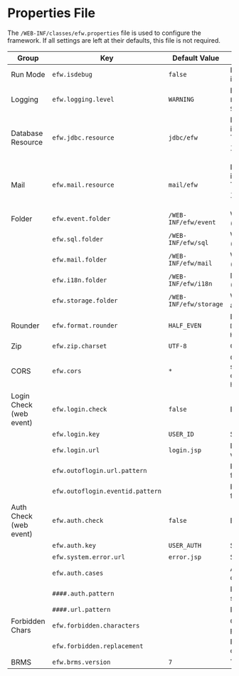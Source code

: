 # Properties File

The `/WEB-INF/classes/efw.properties` file is used to configure the framework. If all settings are left at their defaults, this file is not required.

| Group | Key | Default Value | Description |
|---|---|---|---|
| Run Mode | `efw.isdebug` | `false` | If `true`, program changes are loaded into memory in real time. |
| Logging | `efw.logging.level` | `WARNING` | EFW log output level: `ALL`, `FINEST`, `FINER`, `FINE`, `CONFIG`, `INFO`, `WARNING`, `SEVERE`, `OFF` |
| Database Resource | `efw.jdbc.resource` | `jdbc/efw` | Default JDBC resource name (defined in `/META-INF/context.xml`). For non-Tomcat servers, define via JNDI (e.g., `java:xxx/yyy/zzz` or `[java:comp/env/]jdbc/efw`). |
| Mail | `efw.mail.resource` | `mail/efw` | Default mail resource name (defined in `/META-INF/context.xml`). For non-Tomcat servers, define via JNDI (e.g., `java:xxx/yyy/zzz` or `[java:comp/env/]mail/efw`). |
| Folder | `efw.event.folder` | `/WEB-INF/efw/event` | Web application event program folder (relative or absolute path). |
|  | `efw.sql.folder` | `/WEB-INF/efw/sql` | Web application external SQL folder (relative or absolute path). |
|  | `efw.mail.folder` | `/WEB-INF/efw/mail` | Web application mail template folder (relative or absolute path). |
|  | `efw.i18n.folder` | `/WEB-INF/efw/i18n` | Multi-language properties folder (relative or absolute path). |
|  | `efw.storage.folder` | `/WEB-INF/efw/storage` | Web application I/O folder (relative or absolute path). |
| Rounder | `efw.format.rounder` | `HALF_EVEN` | Default rounder for format method: `UP`, `DOWN`, `CEILING`, `FLOOR`, `HALF_UP`, `HALF_DOWN`, `HALF_EVEN` |
| Zip | `efw.zip.charset` | `UTF-8` | Charset for archiving and extraction. |
| CORS | `efw.cors` | `*` | Cross-domain communication settings: `*` (allow all), `null` (reject all), or specific permissions (e.g., `http://0.0.0.0:8080,http://9.9.9.9`). |
| Login Check (web event) | `efw.login.check` | `false` | Enable/disable login check. |
|  | `efw.login.key` | `USER_ID` | Session key for login check. |
|  | `efw.login.url` | `login.jsp` | Login page URL (shown if access without login). |
|  | `efw.outoflogin.url.pattern` |  | Regular expression for pages exempt from login check. |
|  | `efw.outoflogin.eventid.pattern` |  | Regular expression for events exempt from login check. |
| Auth Check (web event) | `efw.auth.check` | `false` | Enable/disable authority check. |
|  | `efw.auth.key` | `USER_AUTH` | Session key for authority check. |
|  | `efw.system.error.url` | `error.jsp` | System error page URL. |
|  | `efw.auth.cases` |  | Authority cases (comma-separated) defining authority/page sets. |
|  | `####.auth.pattern` |  | Regular expression for authority in a set. |
|  | `####.url.pattern` |  | Regular expression for page in a set. |
| Forbidden Chars | `efw.forbidden.characters` |  | Characters forbidden in event JS parameters. |
|  | `efw.forbidden.replacement` |  | Replacement characters for forbidden characters (blank for removal). |
| BRMS | `efw.brms.version` | `7` | The version of InnoRules. |
